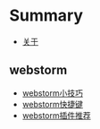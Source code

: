 # Summary

* [关于](./README.md)

## webstorm
* [webstorm小技巧](md/feature.md)
* [webstorm快捷键](md/hotkeys.md)
* [webstorm插件推荐](md/plugin.md)

